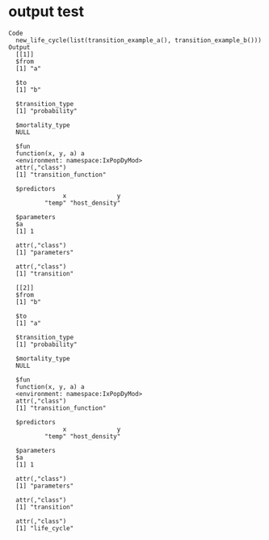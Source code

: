 # output test

    Code
      new_life_cycle(list(transition_example_a(), transition_example_b()))
    Output
      [[1]]
      $from
      [1] "a"
      
      $to
      [1] "b"
      
      $transition_type
      [1] "probability"
      
      $mortality_type
      NULL
      
      $fun
      function(x, y, a) a
      <environment: namespace:IxPopDyMod>
      attr(,"class")
      [1] "transition_function"
      
      $predictors
                   x              y 
              "temp" "host_density" 
      
      $parameters
      $a
      [1] 1
      
      attr(,"class")
      [1] "parameters"
      
      attr(,"class")
      [1] "transition"
      
      [[2]]
      $from
      [1] "b"
      
      $to
      [1] "a"
      
      $transition_type
      [1] "probability"
      
      $mortality_type
      NULL
      
      $fun
      function(x, y, a) a
      <environment: namespace:IxPopDyMod>
      attr(,"class")
      [1] "transition_function"
      
      $predictors
                   x              y 
              "temp" "host_density" 
      
      $parameters
      $a
      [1] 1
      
      attr(,"class")
      [1] "parameters"
      
      attr(,"class")
      [1] "transition"
      
      attr(,"class")
      [1] "life_cycle"

